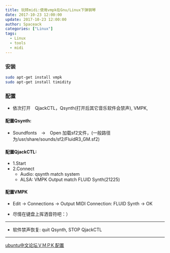 ```yaml
---
title: 玩转midi:使用vmpk在Gnu/Linux下弹钢琴
date: 2017-10-23 12:00:00
update: 2017-10-23 12:00:00
author: Spaceack
categories: ["Linux"]
tags:
  - Linux
  - tools
  - midi
---
```


### 安装
```bash
sudo apt-get install vmpk
sudo apt-get install timidity
```
### 配置

- 依次打开　QjackCTL，Qsynth(打开后其它音乐软件会禁声),  VMPK,
#### 配置Qsynth:
  - Soundfonts　→　Open 加载sf2文件，(一般路径为/usr/share/sounds/sf2/FluidR3_GM.sf2) 
 

#### 配置QjackCTL: 
  - 1.Start
  - 2.Connect
    - Audio: qsynth match system
    - ALSA: VMPK Output match FLUID Synth(21225)

#### 配置VMPK
  - Edit → Connections → Output MIDI Connection: FLUID Synth → OK

- 尽情在键盘上挥洒音符吧：）

---

  - 软件禁声恢复: quit Qsynth, STOP QjackCTL

---

[ubuntu中文论坛ＶＭＰK 配置](http://forum.ubuntu.org.cn/viewtopic.php?p=3035326)
